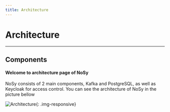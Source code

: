 ```yaml
---
title: Architecture
---
```


# Architecture
---

## **Components**

#### **Welcome to architecture page of NoSy**

NoSy consists of 2 main components, Kafka and PostgreSQL, as well as Keycloak for access control. You can see the architecture of NoSy in the picture bellow

![Architecture](/assets/images/architecture.png "Architecture"){: .img-responsive}